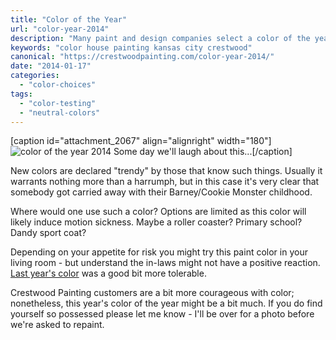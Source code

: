 ```yaml
---
title: "Color of the Year"
url: "color-year-2014"
description: "Many paint and design companies select a color of the year with varying degrees of credibility. Sometime, they just goof."
keywords: "color house painting kansas city crestwood"
canonical: "https://crestwoodpainting.com/color-year-2014/"
date: "2014-01-17"
categories:
  - "color-choices"
tags:
  - "color-testing"
  - "neutral-colors"
---
```


\[caption id="attachment\_2067" align="alignright" width="180"\]![color of the year 2014](/images/coloc-14-e1514757889294.jpg) Some day we'll laugh about this...\[/caption\]

New colors are declared "trendy" by those that know such things. Usually it warrants nothing more than a harrumph, but in this case it's very clear that somebody got carried away with their Barney/Cookie Monster childhood.

Where would one use such a color? Options are limited as this color will likely induce motion sickness. Maybe a roller coaster? Primary school? Dandy sport coat?

Depending on your appetite for risk you might try this paint color in your living room - but understand the in-laws might not have a positive reaction. [Last year's color](https://crestwoodpainting.com/being-green/ "Why It’s Easy Being Green") was a good bit more tolerable.

Crestwood Painting customers are a bit more courageous with color; nonetheless, this year's color of the year might be a bit much. If you do find yourself so possessed please let me know - I'll be over for a photo before we're asked to repaint.
